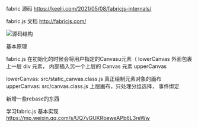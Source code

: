

fabric 源码
https://keelii.com/2021/05/08/fabricjs-internals/

fabric.js 文档
http://fabricjs.com/

![源码结构](https://img11.360buyimg.com/imagetools/jfs/t1/177758/16/8169/144192/60bf4293Ecff688d5/db18fd2512d5ec83.png)


基本原理

fabric.js 在初始化的时候会将用户指定的Canvasu元素（
lowerCanvas  外面包裹上一层 div 元素， 
内部插入另一个上层的 Canvas 元素 upperCanvas

lowerCanvas: src/static_canvas.class.js  真正绘制元素对象的画布
upperCanvas: src/canvas.class.js   上层画布，只处理分组选择， 事件绑定

新增一些rebase的东西


学习fabric.js 基本实现
https://mp.weixin.qq.com/s/UQ7vGUKRbeweAPb6L3reWw